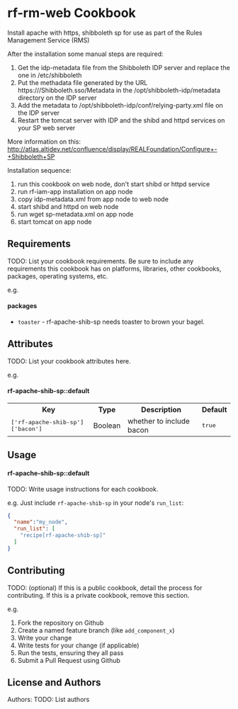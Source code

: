 rf-rm-web Cookbook
==========================

Install apache with https, shibboleth sp for use as part of the Rules Management Service (RMS) 

After the installation some manual steps are required:
1. Get the idp-metadata file from the Shibboleth IDP server and replace the one in /etc/shibboleth
2. Put the methadata file generated by the URL https://<your-apache-host-name>/Shibboleth.sso/Metadata in the /opt/shibboleth-idp/metadata directory on the IDP server
3. Add the metadata to /opt/shibboleth-idp/conf/relying-party.xml file on the IDP server
4. Restart the tomcat server with IDP and the shibd and httpd services on your SP web server

More information on this: http://atlas.altidev.net/confluence/display/REALFoundation/Configure+-+Shibboleth+SP

Installation sequence:
1. run this cookbook on web node, don't start shibd or httpd service
2. run rf-iam-app installation on app node
3. copy idp-metadata.xml from app node to web node
4. start shibd and httpd on web node
5. run wget sp-metadata.xml on app node 
6. start tomcat on app node 

Requirements
------------
TODO: List your cookbook requirements. Be sure to include any requirements this cookbook has on platforms, libraries, other cookbooks, packages, operating systems, etc.

e.g.
#### packages
- `toaster` - rf-apache-shib-sp needs toaster to brown your bagel.

Attributes
----------
TODO: List your cookbook attributes here.

e.g.
#### rf-apache-shib-sp::default
<table>
  <tr>
    <th>Key</th>
    <th>Type</th>
    <th>Description</th>
    <th>Default</th>
  </tr>
  <tr>
    <td><tt>['rf-apache-shib-sp']['bacon']</tt></td>
    <td>Boolean</td>
    <td>whether to include bacon</td>
    <td><tt>true</tt></td>
  </tr>
</table>

Usage
-----
#### rf-apache-shib-sp::default
TODO: Write usage instructions for each cookbook.

e.g.
Just include `rf-apache-shib-sp` in your node's `run_list`:

```json
{
  "name":"my_node",
  "run_list": [
    "recipe[rf-apache-shib-sp]"
  ]
}
```

Contributing
------------
TODO: (optional) If this is a public cookbook, detail the process for contributing. If this is a private cookbook, remove this section.

e.g.
1. Fork the repository on Github
2. Create a named feature branch (like `add_component_x`)
3. Write your change
4. Write tests for your change (if applicable)
5. Run the tests, ensuring they all pass
6. Submit a Pull Request using Github

License and Authors
-------------------
Authors: TODO: List authors
